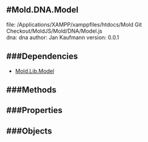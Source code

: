 
#Mold.DNA.Model
---------------------------------------

file: /Applications/XAMPP/xamppfiles/htdocs/Mold Git Checkout/MoldJS/Mold/DNA/Model.js  
dna: dna
author: Jan Kaufmann
version: 0.0.1
	




###Dependencies
--------------

* [Mold.Lib.Model](../../Mold/Lib/Model.md) 



   
###Methods
--------------

   
###Properties
-------------

   
###Objects
------------


		
